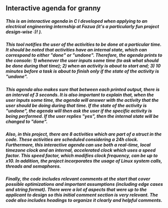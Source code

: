 ## Interactive agenda for granny

##### This is an interactive agenda in C I developed when applying to an electrical engineering internship at Fazua (it's a particularly fun project design-wise :)! ).

##### This tool notifies the user of the activities to be done at a particular time. It should be noted that activities have an internal state, which can correspond to either "done" or "undone". Therefore, the agenda prints to the console: 1) whenever the user inputs some time (to ask what should be done during that time); 2) when an activity is about to start and; 3) 10 minutes before a task is about to finish only if the state of the activity is "undone".

##### This agenda also makes sure that between each printed output, there is an interval of 3 seconds. It is also important to explain that, when the user inputs some time, the agenda will answer with the activity that the user should be doing during that time. If the state of the activity is "undone", the agenda will then ask the user if the specific activity is being performed. If the user replies "yes", then the internal state will be changed to "done". 

##### Also, in this project, there are 8 activities which are part of a struct in the code. These activities are scheduled considering a 24h clock. Furthermore, this interactive agenda can use both a real-time, local timezone clock and an internal, accelerated clock which uses a speed factor. This speed factor, which modifies clock frequency, can be up to x10. In addition, the project incorporates the usage of Linux system calls, threads and semaphores.

##### Finally, the code includes relevant comments at the start that cover possible optimizations and important assumptions (including edge cases and string format). There were a lot of aspects that were up to the applicant to design so this initial comment section is very relevant. The code also includes headings to organize it clearly and helpful comments. 
